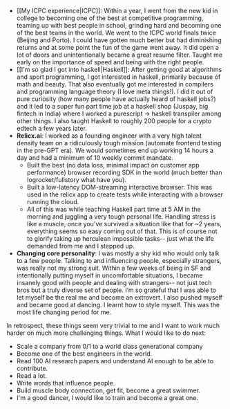 - [[My ICPC experience|ICPC]]: Within a year, I went from the new kid in college to becoming one of the best at competitive programming, teaming up with best people in school, grinding hard and becoming one of the best teams in the world. We went to the ICPC world finals twice (Beijing and Porto). I could have gotten much better but had diminishing returns and at some point the fun of the game went away. It did open a lot of doors and unintentionally became a great resume filter. Taught me early on the importance of speed and being with the right people.
- [[I'm so glad I got into haskell|Haskell]]: After getting good at algorithms and sport programming, I got interested in haskell, primarily because of math and beauty. That also eventually got me interested in compilers and programming language theory (I love meta things!). I did it out of pure curiosity (how many people have actually heard of haskell jobs?) and it led to a super fun part time job at a haskell shop (Juspay, big fintech in India) where I worked a purescript -> haskell transpiler among other things. I also taught Haskell to roughly 200 people for a crypto edtech a few years later.
- **Relicx.ai**: I worked as a founding engineer with a very high talent density team on a ridiculously tough mission (automate frontend testing in the pre-GPT era). We would sometimes end up working 14 hours a day and had a minimum of 10 weekly commit mandate.
	- Built the best (no data loss, minimal impact on customer app performance) browser recording SDK in the world (much better than logrocket/fullstory what have you).
	- Built a low-latency DOM-streaming interactive browser. This was used in the relicx app to create tests while interacting with a browser running the cloud.
	- All of this was while teaching Haskell part time at 5 AM in the morning and juggling a very tough personal life. Handling stress is like a muscle, once you’ve survived a situation like that for ~2 years, everything seems so easy coming out of that. This is of course not to glorify taking up herculean impossible tasks-- just what the life demanded from me and I stepped up.
- **Changing core personality**: I was mostly a shy kid who would only talk to a few people. Talking to and influencing people, especially strangers, was really not my strong suit. Within a few weeks of being in SF and intentionally putting myself in uncomfortable situations, I became insanely good with people and dealing with strangers-- not just tech bros but a truly diverse set of people. I’m so grateful that I was able to let myself be the real me and become an extrovert. I also pushed myself and became good at dancing. I learnt how to style myself. This was the most life changing period for me.

In retrospect, these things seem very trivial to me and I want to work much harder on much more challenging things. What I would like to do next:
- Scale a company from 0/1 to a world class generational company
- Become one of the best engineers in the world.
- Read 100 AI research papers and understand AI enough to be able to contribute.
- Read a lot.
- Write words that influence people.
- Build muscle body connection, get fit, become a great swimmer.
- I'm a good dancer, I would like to train and become a great one.